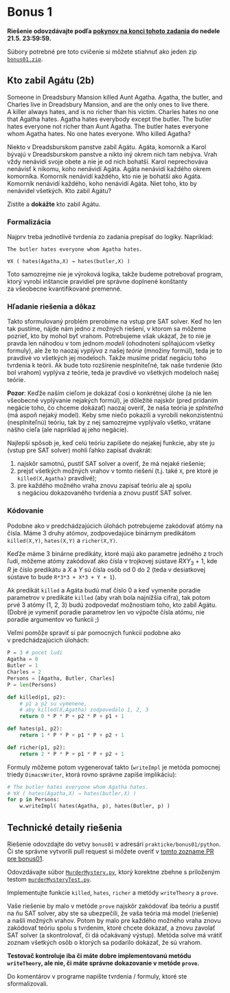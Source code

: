 Bonus 1
=======

**Riešenie odovzdávajte podľa
[pokynov na konci tohoto zadania](#technické-detaily-riešenia)
do nedele 21.5. 23:59:59.**

Súbory potrebné pre toto cvičenie si môžete stiahnuť ako jeden zip
[`bonus01.zip`](https://github.com/FMFI-UK-1-AIN-412/lpi/archive/bonus01.zip).

## Kto zabil Agátu (2b)

Someone in Dreadsbury Mansion killed Aunt Agatha. Agatha, the butler, and
Charles live in Dreadsbury Mansion, and are the only ones to live there.
A killer always hates, and is no richer than his victim. Charles hates no one that
Agatha hates. Agatha hates everybody except the butler. The butler hates
everyone not richer than Aunt Agatha. The butler hates everyone whom Agatha
hates. No one hates everyone. Who killed Agatha?

Niekto v Dreadsburskom panstve zabil Agátu. Agáta, komorník a Karol bývajú
v Dreadsburskom panstve a nikto iný okrem nich tam nebýva. Vrah vždy nenávidí
svoje obete a nie je od nich bohatší.
Karol neprechováva nenávisť k nikomu, koho nenávidí Agáta.
Agáta nenávidí každého okrem komorníka.
Komorník nenávidí každého, kto nie je bohatší ako Agáta. Komorník nenávidí
každého, koho nenávidí Agáta. Niet toho, kto by nenávidel všetkých. Kto zabil
Agátu?

Zistite a **dokážte** kto zabil Agátu.

### Formalizácia

Najprv treba jednotlivé tvrdenia zo zadania prepísať do logiky. Napríklad:

    The butler hates everyone whom Agatha hates.

    ∀X ( hates(Agatha,X) → hates(butler,X) )

Toto samozrejme nie je výroková logika, takže budeme potrebovať program, ktorý
vyrobí inštancie pravidiel pre správne doplnené konštanty za všeobecne
kvantifikované premenné.


### Hľadanie riešenia a dôkaz

Takto sformulovaný problém prerobíme na vstup pre SAT solver. Keď ho
len tak pustíme, nájde nám jedno z možných riešení, v ktorom sa môžeme pozrieť,
kto by mohol byť vrahom. Potrebujeme však ukázať, že to nie je pravda len náhodou
v tom jednom *modeli* (ohodnotení spĺňajúcom všetky formuly), ale že to naozaj
*vyplýva* z našej *teórie* (množiny formúl), teda je to pravdivé vo
všetkých jej modeloch. Takže musíme pridať negáciu toho tvrdenia k teórii.
Ak bude toto rozšírenie nesplniteľné, tak naše tvrdenie (kto bol vrahom)
vyplýva z teórie, teda je pravdivé vo všetkých modeloch našej teórie.

**Pozor**: Keďže naším cieľom je dokázať čosi o konkrétnej úlohe (a nie len
všeobecné vyplývanie nejakých formúl), je dôležité najskôr (pred pridaním
negácie toho, čo chceme dokázať) naozaj overiť, že naša teória je *splniteľná*
(má aspoň nejaký model). Keby sme niečo pokazili a vyrobili nekonzistentnú
(nesplniteľnú) teóriu, tak by z nej samozrejme vyplývalo všetko, vrátane nášho
cieľa (ale napríklad aj jeho negácie).

Najlepší spôsob je, keď celú teóriu zapíšete do nejakej funkcie, aby ste ju
(vstup pre SAT solver) mohli ľahko zapísať dvakrát:

1. najskôr samotnú, pustiť SAT solver a overiť, že má nejaké riešenie;
2. prejsť všetkých možných vrahov v tomto riešení (t.j. také `X`, pre ktoré je
   `killed(X,Agatha)` pravdivé);
3. pre každého možného vraha znovu zapísať teóriu ale aj spolu s negáciou
   dokazovaného tvrdenia a znovu pustiť SAT solver.

### Kódovanie

Podobne ako v predchádzajúcich úlohách potrebujeme zakódovať atómy na čísla.
Máme 3 druhy atómov, zodpovedajúce binárnym predikátom `killed(X,Y)`,
`hates(X,Y)` a `richer(X,Y)`.

Keďže máme 3 binárne predikáty, ktoré majú ako parametre jedného z troch ľudí,
môžeme atómy zakódovať ako čísla v trojkovej sústave
<var>R</var><var>X</var><var>Y</var><sub>3</sub> + 1,
kde <var>R</var> je číslo predikátu
a <var>X</var> a <var>Y</var> sú čísla osôb od 0 do 2
(teda v desiatkovej sústave to bude `R*3*3 + X*3 + Y + 1`).

Ak predikát `killed` a Agáta budú mať číslo 0 a keď vymeníte poradie parametrov
v predikáte `killed` (aby vrah bola najnižšia cifra), tak potom prvé
3 atómy (1, 2, 3) budú zodpovedať možnostiam toho, kto zabil Agátu.
(Dobré je vymeniť poradie parametrov len vo
výpočte čísla atómu, nie poradie argumentov vo funkcii ;)

Veľmi pomôže spraviť si pár pomocných funkcií podobne ako
v predchádzajúcich úlohách:

```python
P = 3 # pocet ludi
Agatha = 0
Butler = 1
Charles = 2
Persons = [Agatha, Butler, Charles]
P = len(Persons)

def killed(p1, p2):
    # p1 a p2 su vymenene,
    # aby killed(X,Agatha) zodpovedalo 1, 2, 3
    return 0 * P * P + p2 * P + p1 + 1

def hates(p1, p2):
    return 1 * P * P + p1 * P + p2 + 1

def richer(p1, p2):
    return 2 * P * P + p1 * P + p2 + 1
```

Formuly môžeme potom vygenerovať takto (`writeImpl`
je metóda pomocnej triedy `DimacsWriter`, ktorá rovno správne zapíše
implikáciu):
```python
# The butler hates everyone whom Agatha hates.
# ∀X ( hates(Agatha,X) → hates(butler,X) )
for p in Persons:
    w.writeImpl( hates(Agatha, p), hates(Butler, p) )
```

## Technické detaily riešenia

Riešenie odovzdajte do vetvy `bonus01` v adresári `prakticke/bonus01/python`.
Či ste správne vytvorili pull request si môžete overiť
v [tomto zozname PR pre bonus01](https://github.com/pulls?utf8=%E2%9C%93&q=is%3Aopen+is%3Apr+user%3AFMFI-UK-1-AIN-412+base%3Abonus01).

Odovzdávajte súbor
[`MurderMystery.py`](bonus01-python/MurderMystery.py),
ktorý korektne zbehne s priloženým testom
[`murderMysteryTest.py`](bonus01-python/murderMysteryTest.py).

Implementujte funkcie `killed`, `hates`, `richer` a metódy `writeTheory`
a `prove`.

Vaše riešenie by malo v metóde `prove` najskôr zakódovať iba teóriu a pustiť na
ňu SAT solver, aby ste sa ubezpečili, že vaša teória má model (riešenie)
a našli možných vrahov.
Potom by malo pre každého možného vraha znovu zakódovať teóriu spolu s tvrdením,
ktoré chcete dokázať, a znovu zavolať SAT solver (a skontrolovať, či dá
očakávaný výstup). Metóda solve má vrátiť zoznam všetkých osôb o ktorých
sa podarilo dokázať, že sú vrahom.

**Testovač kontroluje iba či máte dobre implementovanú metódu `writeTheory`,
ale nie, či máte správne dokazovanie v metóde `prove`.**

Do komentárov v programe napíšte tvrdenia / formuly, ktoré ste
sformalizovali.
